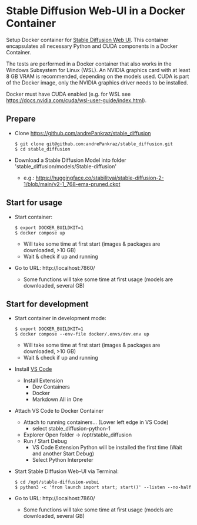 <!---
This file was created by ]init[ AG 2023.
-->

# Stable Diffusion Web-UI in a Docker Container

Setup Docker container for [Stable Diffusion Web UI](https://github.com/AUTOMATIC1111/stable-diffusion-webui).
This container encapsulates all necessary Python and CUDA components in a Docker Container.

The tests are performed in a Docker container that also works in the Windows Subsystem for Linux (WSL).
An NVIDIA graphics card with at least 8 GB VRAM is recommended, depending on the models used.
CUDA is part of the Docker image, only the NVIDIA graphics driver needs to be installed.

Docker must have CUDA enabled (e.g. for WSL see https://docs.nvidia.com/cuda/wsl-user-guide/index.html).

## Prepare

- Clone https://github.com/andrePankraz/stable_diffusion

      $ git clone git@github.com:andrePankraz/stable_diffusion.git
      $ cd stable_diffusion

- Download a Stable Diffusion Model into folder 'stable_diffusion/models/Stable-diffusion'
  - e.g.: https://huggingface.co/stabilityai/stable-diffusion-2-1/blob/main/v2-1_768-ema-pruned.ckpt

## Start for usage

- Start container:

      $ export DOCKER_BUILDKIT=1
      $ docker compose up

  - Will take some time at first start (images & packages are downloaded, >10 GB)
  - Wait & check if up and running
- Go to URL: http://localhost:7860/
  - Some functions will take some time at first usage (models are downloaded, several GB)

## Start for development

- Start container in development mode:

      $ export DOCKER_BUILDKIT=1
      $ docker compose --env-file docker/.envs/dev.env up

  - Will take some time at first start (images & packages are downloaded, >10 GB)
  - Wait & check if up and running
- Install [VS Code](https://code.visualstudio.com/)
  - Install Extension
    - Dev Containers
    - Docker
    - Markdown All in One
- Attach VS Code to Docker Container
  - Attach to running containers... (Lower left edge in VS Code)
    - select stable_diffusion-python-1
  - Explorer Open folder -> /opt/stable_diffusion
  - Run / Start Debug
    - VS Code Extension Python will be installed the first time (Wait and another Start Debug)
    - Select Python Interpreter
- Start Stable Diffusion Web-UI via Terminal:

      $ cd /opt/stable-diffusion-webui
      $ python3 -c 'from launch import start; start()' --listen --no-half
- Go to URL: http://localhost:7860/
  - Some functions will take some time at first usage (models are downloaded, several GB)
